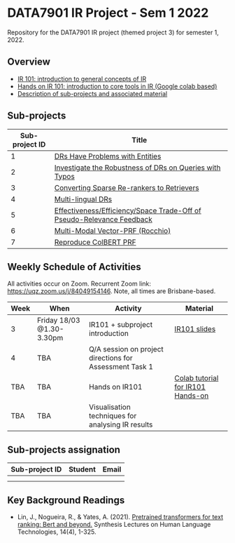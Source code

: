# DATA7901 IR Project - Sem 1 2022
Repository for the DATA7901 IR project (themed project 3) for semester 1, 2022.


## Overview

- [IR 101: introduction to general concepts of IR](https://github.com/ielab/DATA7901-IR-project-2022-sem1/blob/main/IR101/IR101.pdf)
- [Hands on IR 101: introduction to core tools in IR (Google colab based)](https://colab.research.google.com/drive/15o06rOBLQ7W6Sb7D02HuLfldtpwumh51?usp=sharing)
- [Description of sub-projects and associated material](https://github.com/ielab/DATA7901-IR-project-2022-sem1/tree/main/sub-projects)


## Sub-projects

| Sub-project ID | Title                             |
|----------------|-----------------------------------|
|       1        | [DRs Have Problems with Entities](https://github.com/ielab/DATA7901-IR-project-2022-sem1/tree/main/sub-projects/1)   |
|       2        | [Investigate the Robustness of DRs on Queries with Typos](https://github.com/ielab/DATA7901-IR-project-2022-sem1/tree/main/sub-projects/2)                                  |
|       3        | [Converting Sparse Re-rankers to Retrievers](https://github.com/ielab/DATA7901-IR-project-2022-sem1/tree/main/sub-projects/3)                                  |
|       4        |  [Multi-lingual DRs](https://github.com/ielab/DATA7901-IR-project-2022-sem1/tree/main/sub-projects/4) ||
|       5        | [Effectiveness/Efficiency/Space Trade-Off of Pseudo-Relevance Feedback](https://github.com/ielab/DATA7901-IR-project-2022-sem1/tree/main/sub-projects/5) |
|       6        | [Multi-Modal Vector-PRF (Rocchio)](https://github.com/ielab/DATA7901-IR-project-2022-sem1/tree/main/sub-projects/6)  |
|       7        | [Reproduce ColBERT PRF](https://github.com/ielab/DATA7901-IR-project-2022-sem1/tree/main/sub-projects/7)  |

## Weekly Schedule of Activities

All activities occur on Zoom. Recurrent Zoom link: https://uqz.zoom.us/j/84049154146.
Note, all times are Brisbane-based.

| Week | When                         | Activity                               | Material                               |
|------|------------------------------|----------------------------------------|----------------------------------------|
|  3   | Friday 18/03 @1.30-3.30pm    |IR101 + subproject introduction         | [IR101 slides](https://github.com/ielab/DATA7901-IR-project-2022-sem1/blob/main/IR101/IR101.pdf)    |
|  4   |   TBA                     |Q/A session on project directions for Assessment Task 1|  |
|  TBA |   TBA                     |Hands on IR101| [Colab tutorial for IR101 Hands-on](https://colab.research.google.com/drive/15o06rOBLQ7W6Sb7D02HuLfldtpwumh51?usp=sharing) |
|  TBA   |   TBA                     |Visualisation techniques for analysing IR results|  |

## Sub-projects assignation

| Sub-project ID | Student | Email |
|----------------|---------|-------|
|                |         |       |
|                |         |       |


## Key Background Readings

* Lin, J., Nogueira, R., & Yates, A. (2021). [Pretrained transformers for text ranking: Bert and beyond.](https://web.archive.org/web/20210716210049id_/https://pure.mpg.de/rest/items/item_3287344_1/component/file_3287345/content) Synthesis Lectures on Human Language Technologies, 14(4), 1-325.
